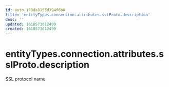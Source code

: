 ```yaml
---
id: auto-178da8155d394f6b0
title: 'entityTypes.connection.attributes.sslProto.description'
desc: ''
updated: 1618573612499
created: 1618573612499
---
```

# entityTypes.connection.attributes.sslProto.description

SSL protocol name